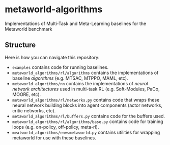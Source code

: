# metaworld-algorithms
Implementations of Multi-Task and Meta-Learning baselines for the Metaworld benchmark

## Structure

Here is how you can navigate this repository:

- `examples` contains code for running baselines.
- `metaworld_algorithms/rl/algorithms` contains the implementations of baseline *algorithms* (e.g. MTSAC, MTPPO, MAML, etc).
- `metaworld_algorithms/nn` contains the implementations of *neural network architectures* used in multi-task RL (e.g. Soft-Modules, PaCo, MOORE, etc).
- `metaworld_algorithms/rl/networks.py` contains code that wraps these neural network building blocks into agent components (actor networks, critic networks, etc).
- `metaworld_algorithms/rl/buffers.py` contains code for the buffers used.
- `metaworld_algorithms/rl/algorithms/base.py` contains code for training loops (e.g. on-policy, off-policy, meta-rl).
- `meatworld_algorithms/envsmetaworld.py` contains utilities for wrapping metaworld for use with these baselines.

